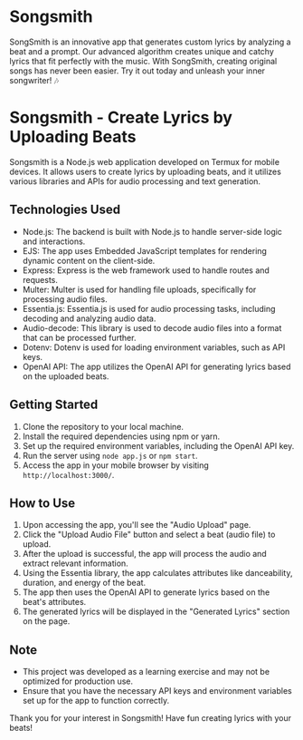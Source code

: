 # Songsmith
SongSmith is an innovative app that generates custom lyrics by analyzing a beat and a prompt. Our advanced algorithm creates unique and catchy lyrics that fit perfectly with the music. With SongSmith, creating original songs has never been easier. Try it out today and unleash your inner songwriter! 🎶
# Songsmith - Create Lyrics by Uploading Beats

Songsmith is a Node.js web application developed on Termux for mobile devices. It allows users to create lyrics by uploading beats, and it utilizes various libraries and APIs for audio processing and text generation.

## Technologies Used

- Node.js: The backend is built with Node.js to handle server-side logic and interactions.
- EJS: The app uses Embedded JavaScript templates for rendering dynamic content on the client-side.
- Express: Express is the web framework used to handle routes and requests.
- Multer: Multer is used for handling file uploads, specifically for processing audio files.
- Essentia.js: Essentia.js is used for audio processing tasks, including decoding and analyzing audio data.
- Audio-decode: This library is used to decode audio files into a format that can be processed further.
- Dotenv: Dotenv is used for loading environment variables, such as API keys.
- OpenAI API: The app utilizes the OpenAI API for generating lyrics based on the uploaded beats.

## Getting Started

1. Clone the repository to your local machine.
2. Install the required dependencies using npm or yarn.
3. Set up the required environment variables, including the OpenAI API key.
4. Run the server using `node app.js` or `npm start`.
5. Access the app in your mobile browser by visiting `http://localhost:3000/`.

## How to Use

1. Upon accessing the app, you'll see the "Audio Upload" page.
2. Click the "Upload Audio File" button and select a beat (audio file) to upload.
3. After the upload is successful, the app will process the audio and extract relevant information.
4. Using the Essentia library, the app calculates attributes like danceability, duration, and energy of the beat.
5. The app then uses the OpenAI API to generate lyrics based on the beat's attributes.
6. The generated lyrics will be displayed in the "Generated Lyrics" section on the page.

## Note

- This project was developed as a learning exercise and may not be optimized for production use.
- Ensure that you have the necessary API keys and environment variables set up for the app to function correctly.

Thank you for your interest in Songsmith! Have fun creating lyrics with your beats!
